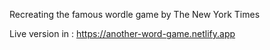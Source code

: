 Recreating the famous wordle game by The New York Times

Live version in : https://another-word-game.netlify.app
